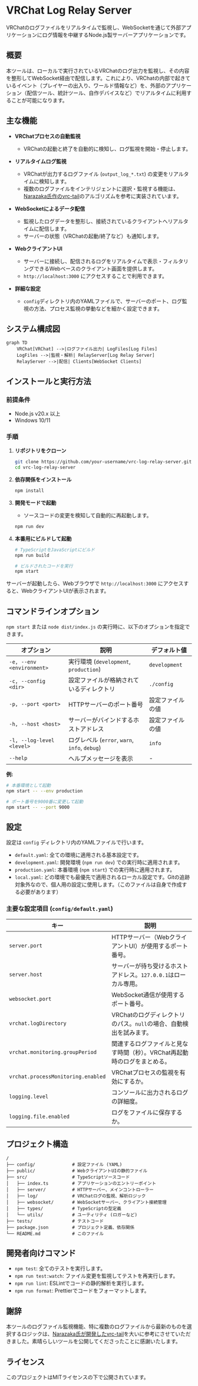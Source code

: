 # VRChat Log Relay Server

VRChatのログファイルをリアルタイムで監視し、WebSocketを通じて外部アプリケーションにログ情報を中継するNode.js製サーバーアプリケーションです。

## 概要

本ツールは、ローカルで実行されているVRChatのログ出力を監視し、その内容を整形してWebSocket経由で配信します。これにより、VRChatの内部で起きているイベント（プレイヤーの出入り、ワールド情報など）を、外部のアプリケーション（配信ツール、統計ツール、自作デバイスなど）でリアルタイムに利用することが可能になります。

## 主な機能

- **VRChatプロセスの自動監視**
  - VRChatの起動と終了を自動的に検知し、ログ監視を開始・停止します。

- **リアルタイムログ監視**
  - VRChatが出力するログファイル (`output_log_*.txt`) の変更をリアルタイムに検知します。
  - 複数のログファイルをインテリジェントに選択・監視する機能は、[Narazaka氏作のvrc-tail](https://github.com/Narazaka/vrc-tail)のアルゴリズムを参考に実装されています。

- **WebSocketによるデータ配信**
  - 監視したログデータを整形し、接続されているクライアントへリアルタイムに配信します。
  - サーバーの状態（VRChatの起動/終了など）も通知します。

- **WebクライアントUI**
  - サーバーに接続し、配信されるログをリアルタイムで表示・フィルタリングできるWebベースのクライアント画面を提供します。
  - `http://localhost:3000` にアクセスすることで利用できます。

- **詳細な設定**
  - `config`ディレクトリ内のYAMLファイルで、サーバーのポート、ログ監視の方法、プロセス監視の挙動などを細かく設定できます。

## システム構成図

```mermaid
graph TD
    VRChat[VRChat] -->|ログファイル出力| LogFiles[Log Files]
    LogFiles -->|監視・解析| RelayServer[Log Relay Server]
    RelayServer -->|配信| Clients[WebSocket Clients]
```

## インストールと実行方法

### 前提条件

- Node.js v20.x 以上
- Windows 10/11

### 手順

1.  **リポジトリをクローン**
    ```bash
    git clone https://github.com/your-username/vrc-log-relay-server.git
    cd vrc-log-relay-server
    ```

2.  **依存関係をインストール**
    ```bash
    npm install
    ```

3.  **開発モードで起動**
    - ソースコードの変更を検知して自動的に再起動します。
    ```bash
    npm run dev
    ```

4.  **本番用にビルドして起動**
    ```bash
    # TypeScriptをJavaScriptにビルド
    npm run build

    # ビルドされたコードを実行
    npm start
    ```

サーバーが起動したら、Webブラウザで `http://localhost:3000` にアクセスすると、WebクライアントUIが表示されます。

## コマンドラインオプション

`npm start` または `node dist/index.js` の実行時に、以下のオプションを指定できます。

| オプション                | 説明                                           | デフォルト値        |
| ------------------------- | ---------------------------------------------- | ------------------- |
| `-e, --env <environment>` | 実行環境 (`development`, `production`)         | `development`       |
| `-c, --config <dir>`      | 設定ファイルが格納されているディレクトリ       | `./config`          |
| `-p, --port <port>`       | HTTPサーバーのポート番号                       | 設定ファイルの値    |
| `-h, --host <host>`       | サーバーがバインドするホストアドレス           | 設定ファイルの値    |
| `-l, --log-level <level>` | ログレベル (`error`, `warn`, `info`, `debug`)  | `info`              |
| `--help`                  | ヘルプメッセージを表示                         | -                   |

**例:**
```bash
# 本番環境として起動
npm start -- --env production

# ポート番号を9000番に変更して起動
npm start -- --port 9000
```

## 設定

設定は `config` ディレクトリ内のYAMLファイルで行います。

-   `default.yaml`: 全ての環境に適用される基本設定です。
-   `development.yaml`: 開発環境 (`npm run dev`) での実行時に適用されます。
-   `production.yaml`: 本番環境 (`npm start`) での実行時に適用されます。
-   `local.yaml`: どの環境でも最優先で適用されるローカル設定です。Gitの追跡対象外なので、個人用の設定に使用します。（このファイルは自身で作成する必要があります）

### 主要な設定項目 (`config/default.yaml`)

| キー                               | 説明                                                                 |
| ---------------------------------- | -------------------------------------------------------------------- |
| `server.port`                      | HTTPサーバー（WebクライアントUI）が使用するポート番号。                |
| `server.host`                      | サーバーが待ち受けるホストアドレス。`127.0.0.1`はローカル専用。      |
| `websocket.port`                   | WebSocket通信が使用するポート番号。                                  |
| `vrchat.logDirectory`              | VRChatのログディレクトリのパス。`null`の場合、自動検出を試みます。     |
| `vrchat.monitoring.groupPeriod`    | 関連するログファイルと見なす時間（秒）。VRChat再起動時のログをまとめる。 |
| `vrchat.processMonitoring.enabled` | VRChatプロセスの監視を有効にするか。                                 |
| `logging.level`                    | コンソールに出力されるログの詳細度。                                 |
| `logging.file.enabled`             | ログをファイルに保存するか。                                         |

## プロジェクト構造

```
/
├── config/              # 設定ファイル (YAML)
├── public/              # WebクライアントUIの静的ファイル
├── src/                 # TypeScriptソースコード
│   ├── index.ts         # アプリケーションのエントリーポイント
│   ├── server/          # HTTPサーバー、メインコントローラー
│   ├── log/             # VRChatログの監視、解析ロジック
│   ├── websocket/       # WebSocketサーバー、クライアント接続管理
│   ├── types/           # TypeScriptの型定義
│   └── utils/           # ユーティリティ (ロガーなど)
├── tests/               # テストコード
├── package.json         # プロジェクト定義、依存関係
└── README.md            # このファイル
```

## 開発者向けコマンド

-   `npm test`: 全てのテストを実行します。
-   `npm run test:watch`: ファイル変更を監視してテストを再実行します。
-   `npm run lint`: ESLintでコードの静的解析を実行します。
-   `npm run format`: Prettierでコードをフォーマットします。

## 謝辞

本ツールのログファイル監視機能、特に複数のログファイルから最新のものを選択するロジックは、[Narazaka氏が開発したvrc-tail](https://github.com/Narazaka/vrc-tail)を大いに参考にさせていただきました。素晴らしいツールを公開してくださったことに感謝いたします。

## ライセンス

このプロジェクトはMITライセンスの下で公開されています。